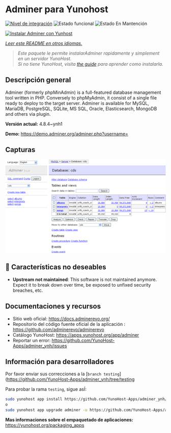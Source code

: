 <!--
Este archivo README esta generado automaticamente<https://github.com/YunoHost/apps/tree/master/tools/readme_generator>
No se debe editar a mano.
-->

# Adminer para Yunohost

[![Nivel de integración](https://dash.yunohost.org/integration/adminer.svg)](https://ci-apps.yunohost.org/ci/apps/adminer/) ![Estado funcional](https://ci-apps.yunohost.org/ci/badges/adminer.status.svg) ![Estado En Mantención](https://ci-apps.yunohost.org/ci/badges/adminer.maintain.svg)

[![Instalar Adminer con Yunhost](https://install-app.yunohost.org/install-with-yunohost.svg)](https://install-app.yunohost.org/?app=adminer)

*[Leer este README en otros idiomas.](./ALL_README.md)*

> *Este paquete le permite instalarAdminer rapidamente y simplement en un servidor YunoHost.*  
> *Si no tiene YunoHost, visita [the guide](https://yunohost.org/install) para aprender como instalarla.*

## Descripción general

Adminer (formerly phpMinAdmin) is a full-featured database management tool written in PHP. Conversely to phpMyAdmin, it consist of a single file ready to deploy to the target server. Adminer is available for MySQL, MariaDB, PostgreSQL, SQLite, MS SQL, Oracle, Elasticsearch, MongoDB and others via plugin.

**Versión actual:** 4.8.4~ynh1

**Demo:** <https://demo.adminer.org/adminer.php?username=>

## Capturas

![Captura de Adminer](./doc/screenshots/screenshot.png)

## :red_circle: Características no deseables

- **Upstream not maintained**: This software is not maintained anymore. Expect it to break down over time, be exposed to unfixed security breaches, etc.

## Documentaciones y recursos

- Sitio web oficial: <https://docs.adminerevo.org/>
- Repositorio del código fuente oficial de la aplicación : <https://github.com/adminerevo/adminerevo>
- Catálogo YunoHost: <https://apps.yunohost.org/app/adminer>
- Reportar un error: <https://github.com/YunoHost-Apps/adminer_ynh/issues>

## Información para desarrolladores

Por favor enviar sus correcciones a la [`branch testing`](https://github.com/YunoHost-Apps/adminer_ynh/tree/testing

Para probar la rama `testing`, sigue asÍ:

```bash
sudo yunohost app install https://github.com/YunoHost-Apps/adminer_ynh/tree/testing --debug
o
sudo yunohost app upgrade adminer -u https://github.com/YunoHost-Apps/adminer_ynh/tree/testing --debug
```

**Mas informaciones sobre el empaquetado de aplicaciones:** <https://yunohost.org/packaging_apps>
